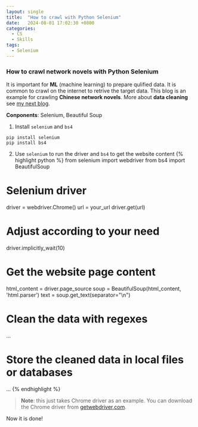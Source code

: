 ```yaml
---
layout: single
title:  "How to crawl with Python Selenium"
date:   2024-08-01 17:02:30 +0800
categories:
  - CS
  - Skills
tags:
  - Selenium
---
```

### How to crawl network novels with Python Selenium
It is important for **ML** (machine learning) to prepare qulified data. It is common to crawl on the internet to retrive the target data. This blog is an example for crawling **Chinese network novels**. More about **data cleaning** see [my next blog](https://ghost04718.github.io/cs/skills/2024/08/10/chinese-data-cleaning.html).

**Conponents**: Selenium, Beautiful Soup
1. Install `selenium` and `bs4`
```
pip install selenium
pip install bs4
```
2. Use `selenium` to run the driver and `bs4` to get the website content
{% highlight python %}
from selenium import webdriver
from bs4 import BeautifulSoup

# Selenium driver
driver = webdriver.Chrome()
url = your_url
driver.get(url)

# Adjust according to your need
driver.implicitly_wait(10)

# Get the website page content
html_content = driver.page_source
soup = BeautifulSoup(html_content, 'html.parser')
text = soup.get_text(separator="\n")

# Clean the data with regexes
...

# Store the cleaned data in local files or databases
...
{% endhighlight %}
> **Note**: this just takes Chrome driver as an example. You can download the Chrome driver from [getwebdriver,com](https://getwebdriver.com/chromedriver).

Now it is done!
